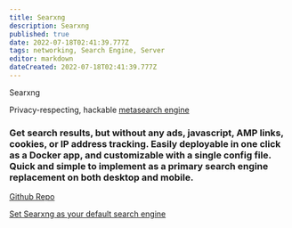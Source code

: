 ```yaml
---
title: Searxng
description: Searxng
published: true
date: 2022-07-18T02:41:39.777Z
tags: networking, Search Engine, Server
editor: markdown
dateCreated: 2022-07-18T02:41:39.777Z
---
```

Searxng

Privacy-respecting, hackable [metasearch engine](https://en.wikipedia.org/wiki/Metasearch_engine)

### Get  search results, but without any ads, javascript, AMP links, cookies, or IP address tracking. Easily deployable in one click as a Docker app, and customizable with a single config file. Quick and simple to implement as a primary search engine replacement on both desktop and mobile.

[Github Repo](https://github.com/searxng/searxng)


[Set Searxng as your default search engine](https://wiki.commsnet.org/en/Applications/Web_Applications/Search_Engines)